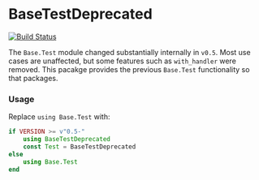 # BaseTestDeprecated

[![Build Status](https://travis-ci.org/IainNZ/BaseTestDeprecated.jl.svg?branch=master)](https://travis-ci.org/IainNZ/BaseTestDeprecated.jl)

The `Base.Test` module changed substantially internally in
`v0.5`. Most use cases are unaffected, but some features
such as `with_handler` were removed. This pacakge provides
the previous `Base.Test` functionality so that packages.

### Usage

Replace `using Base.Test` with:

```julia
if VERSION >= v"0.5-"
    using BaseTestDeprecated
    const Test = BaseTestDeprecated
else
    using Base.Test
end
```